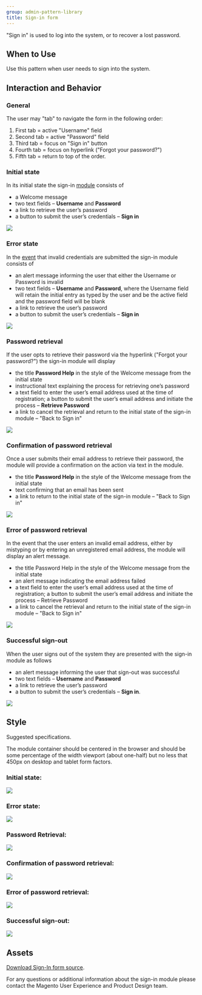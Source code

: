 ```yaml
---
group: admin-pattern-library
title: Sign-in form
---
```

"Sign in" is used to log into the system, or to recover a lost password.

## When to Use

Use this pattern when user needs to sign into the system.

## Interaction and Behavior

### General

The user may "tab" to navigate the form in the following order:

1. First tab = active "Username" field
2. Second tab = active "Password" field
3. Third tab = focus on "Sign in" button
4. Fourth tab = focus on hyperlink ("Forgot your password?")
5. Fifth tab = return to top of the order.

### Initial state

In its initial state the sign-in [module](https://glossary.magento.com/module) consists of

* a Welcome message
* two text fields – **Username** and **Password**
* a link to retrieve the user’s password
* a button to submit the user’s credentials – **Sign in**

![](img/Sign-in_initial.png)

### Error state

In the [event](https://glossary.magento.com/event) that invalid credentials are submitted the sign-in module consists of

* an alert message informing the user that either the Username or Password is invalid
* two text fields – **Username** and **Password**, where the Username field will retain the initial entry as
typed by the user and be the active field and the password field will be blank
* a link to retrieve the user’s password
* a button to submit the user’s credentials – **Sign in**

![](img/Sign-in_error.png)

### Password retrieval

If the user opts to retrieve their password via the hyperlink ("Forgot your password?") the sign-in module will display

* the title **Password Help** in the style of the Welcome message from the initial state
* instructional text explaining the process for retrieving one’s password
* a text field to enter the user’s email address used at the time of registration; a button to submit the user’s email address and initiate the process – **Retrieve Password**
* a link to cancel the retrieval and return to the initial state of the sign-in module – "Back to Sign in"

![](img/Sign-in_password-retrieval.png)

### Confirmation of password retrieval

Once a user submits their email address to retrieve their password, the module will provide a confirmation on the action via text in the module.
* the title **Password Help** in the style of the Welcome message from the initial state
* text confirming that an email has been sent
* a link to return to the initial state of the sign-in module – "Back to Sign in"

![](img/Sign-in_password-retrieval_confirmation.png)

### Error of password retrieval

In the event that the user enters an invalid email address, either by mistyping or by entering an unregistered email address, the module will display an alert message.
* the title Password Help in the style of the Welcome message from the initial state
* an alert message indicating the email address failed
* a text field to enter the user’s email address used at the time of registration; a button to submit the user’s email address and initiate the process – Retrieve Password
* a link to cancel the retrieval and return to the initial state of the sign-in module – "Back to Sign in"

![](img/Sign-in_password-retrieval_error.png)

### Successful sign-out

When the user signs out of the system they are presented with the sign-in module as follows

* an alert message informing the user that sign-out was successful
* two text fields – **Username** and **Password**
* a link to retrieve the user’s password
* a button to submit the user’s credentials – **Sign in**.

![](img/Sign-in_successful-signout.png)

## Style

Suggested specifications.

The module container should be centered in the browser and should be some percentage of the width viewport (about one-half) but no less that 450px on desktop and tablet form factors.

### Initial state:

![](img/specs/Sign-in_initial-SPECS.png)

### Error state:

![](img/specs/Sign-in_error-SPECS.png)

### Password Retrieval:

![](img/specs/Sign-in_password-retrieval_SPECS.png)

### Confirmation of password retrieval:

![](img/specs/Sign-in_password-retrieval_confirmation-SPECS.png)

### Error of password retrieval:

![](img/specs/Sign-in_password-retrieval_error-SPECS.png)

### Successful sign-out:

![](img/specs/Sign-in_successful-signout-SPECS.png)

## Assets

[Download Sign-In form source](src/magento-sign-in.psd).

For any questions or additional information about the sign-in module please contact the Magento User Experience and Product Design team.
